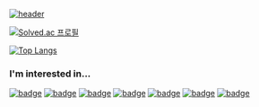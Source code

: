 [![header](https://capsule-render.vercel.app/api?type=waving&color=0:FDC830,100:F37335&height=250&fontSize=80&text=Welcome&desc=m4nd4r1n's%20GitHub&descAlign=60&descAlignY=55&fontAlignY=40&fontColor=ffffff&animation=twinkling)](https://github.com/kyechan99/capsule-render)

[![Solved.ac
프로필](https://mazassumnida.wtf/api/v2/generate_badge?boj=kara_mandarin)](https://solved.ac/kara_mandarin)

[![Top Langs](https://github-readme-stats.vercel.app/api/top-langs/?username=m4nd4r1n&layout=compact&bg_color=30,ffc900,ff7c00&text_color=fff&title_color=fff&hide_border=true&hide=java,objective-c&border_radius=10)](https://github.com/anuraghazra/github-readme-stats)

### I'm interested in...

[![badge](https://img.shields.io/badge/JavaScript-F7DF1E?logo=javascript&style=flat-square&logoColor=white)](https://shields.io/)
[![badge](https://img.shields.io/badge/TypeScript-3178C6?logo=typescript&logoColor=white&style=flat-square)](https://shields.io/)
[![badge](https://img.shields.io/badge/React-61DAFB?logo=react&logoColor=white&style=flat-square)](https://shields.io/)
[![badge](https://img.shields.io/badge/Next.js-000000?logo=next.js&logoColor=white&style=flat-square)](https://shields.io/)
[![badge](https://img.shields.io/badge/Node.js-339933?logo=node.js&logoColor=white&style=flat-square)](https://shields.io/)
[![badge](https://img.shields.io/badge/HTML5-E34F26?logo=html5&logoColor=white&style=flat-square)](https://shields.io/)
[![badge](https://img.shields.io/badge/CSS3-1572B6?logo=css3&logoColor=white&style=flat-square)](https://shields.io/)
